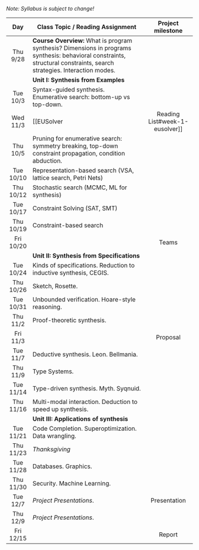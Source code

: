 *Note: Syllabus is subject to change!*

| Day           | Class Topic / Reading Assignment | Project milestone |
|:-------------:| ----- | :-------:|
|Thu<br/> 9/28 |**Course Overview:** What is program synthesis? Dimensions in programs synthesis: behavioral constraints, structural constraints, search strategies. Interaction modes. | |
| |**Unit I: Synthesis from Examples** | |
|Tue<br/> 10/3  |Syntax-guided synthesis. Enumerative search: bottom-up vs top-down. | | 
|Wed<br/> 11/3  |[[EUSolver|Reading List#week-1-eusolver]] | | 
|Thu<br/> 10/5  |Pruning for enumerative search: symmetry breaking, top-down constraint propagation, condition abduction.| |
|Tue<br/> 10/10 |Representation-based search (VSA, lattice search, Petri Nets)| |
|Thu<br/> 10/12 |Stochastic search (MCMC, ML for synthesis)| |
|Tue<br/> 10/17 |Constraint Solving (SAT, SMT)| |
|Thu<br/> 10/19 |Constraint-based search| |
|Fri<br/> 10/20 | | Teams |
||**Unit II: Synthesis from Specifications**| |
|Tue<br/> 10/24 |Kinds of specifications. Reduction to inductive synthesis, CEGIS.| |
|Thu<br/> 10/26 |Sketch, Rosette.| |
|Tue<br/> 10/31 |Unbounded verification. Hoare-style reasoning.| |
|Thu<br/> 11/2  |Proof-theoretic synthesis.| |
|Fri<br/> 11/3  | | Proposal |
|Tue<br/> 11/7  |Deductive synthesis. Leon. Bellmania.| |
|Thu<br/> 11/9  |Type Systems.| | |
|Tue<br/> 11/14 |Type-driven synthesis. Myth. Syqnuid.| |
|Thu<br/> 11/16 |Multi-modal interaction. Deduction to speed up synthesis.| |
||**Unit III: Applications of synthesis**| | |
|Tue<br/> 11/21 |Code Completion. Superoptimization. Data wrangling.| |
|Thu<br/> 11/23 |*Thanksgiving*| |
|Tue<br/> 11/28 |Databases. Graphics.| |
|Thu<br/> 11/30 |Security. Machine Learning.| |
|Tue<br/> 12/7  |*Project Presentations*.| Presentation |
|Thu<br/> 12/9  |*Project Presentations*.| |
|Fri<br/> 12/15 | | Report |




